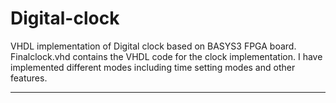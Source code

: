 # Digital-clock
VHDL implementation of Digital clock based on BASYS3 FPGA board.
Finalclock.vhd contains the VHDL code for the clock implementation. I have implemented different modes including time setting modes and other features.

---------------------------------------